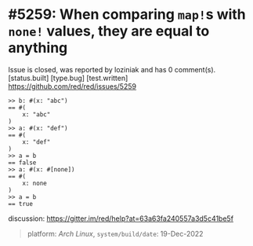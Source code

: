 
#5259: When comparing `map!`s with `none!` values, they are equal to anything
================================================================================
Issue is closed, was reported by loziniak and has 0 comment(s).
[status.built] [type.bug] [test.written]
<https://github.com/red/red/issues/5259>

```
>> b: #(x: "abc")
== #(
    x: "abc"
)
>> a: #(x: "def")
== #(
    x: "def"
)
>> a = b
== false
>> a: #(x: #[none])
== #(
    x: none
)
>> a = b
== true
```
discussion: https://gitter.im/red/help?at=63a63fa240557a3d5c41be5f

> platform: *Arch Linux*, `system/build/date`: 19-Dec-2022


